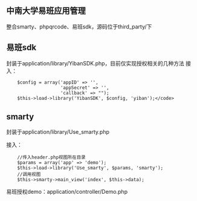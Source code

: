 ## 中南大学易班应用管理

整合smarty、phpqrcode、易班sdk，源码位于third_party/下

## 易班sdk

封装于application/library/YibanSDK.php，目前仅实现授权相关的几种方法
接入：

        $config = array('appID' => '',
                        'appSecret' => '',
                        'callback' => "");
        $this->load->library('YibanSDK', $config, 'yiban');</code>

## smarty

封装于application/library/Use_smarty.php

接入：

        //传入header.php视图所在目录
        $params = array('app' => 'demo');
        $this->load->library('Use_smarty', $params, 'smarty');
        //调用视图
        $this->smarty->main_view('index', $this->data);

易班授权demo：application/controller/Demo.php
